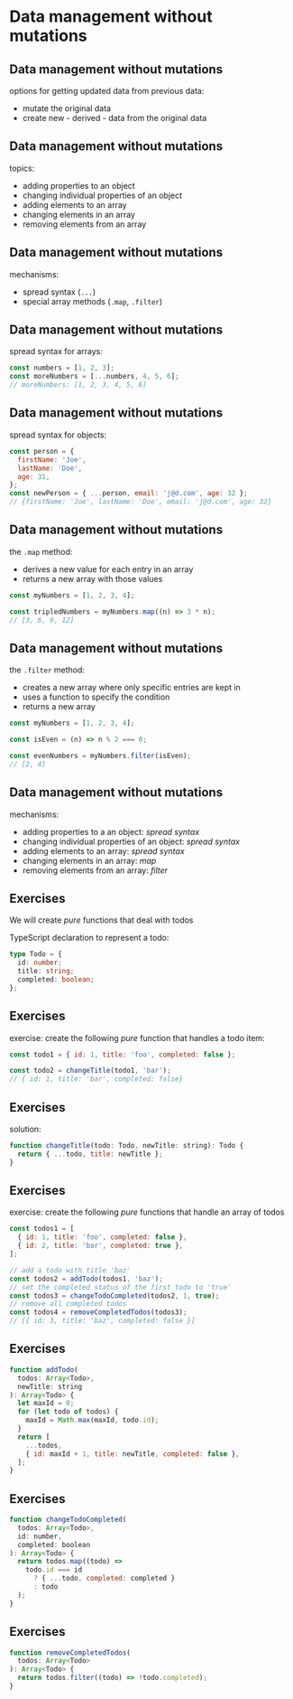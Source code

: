 # Data management without mutations

## Data management without mutations

options for getting updated data from previous data:

- mutate the original data
- create new - derived - data from the original data

## Data management without mutations

topics:

- adding properties to an object
- changing individual properties of an object
- adding elements to an array
- changing elements in an array
- removing elements from an array

## Data management without mutations

mechanisms:

- spread syntax (`...`)
- special array methods (`.map`, `.filter`)

## Data management without mutations

spread syntax for arrays:

```js
const numbers = [1, 2, 3];
const moreNumbers = [...numbers, 4, 5, 6];
// moreNumbers: [1, 2, 3, 4, 5, 6]
```

## Data management without mutations

spread syntax for objects:

```js
const person = {
  firstName: 'Joe',
  lastName: 'Doe',
  age: 31,
};
const newPerson = { ...person, email: 'j@d.com', age: 32 };
// {firstName: 'Joe', lastName: 'Doe', email: 'j@d.com', age: 32}
```

## Data management without mutations

the `.map` method:

- derives a new value for each entry in an array
- returns a new array with those values

```js
const myNumbers = [1, 2, 3, 4];

const tripledNumbers = myNumbers.map((n) => 3 * n);
// [3, 6, 9, 12]
```

## Data management without mutations

the `.filter` method:

- creates a new array where only specific entries are kept in
- uses a function to specify the condition
- returns a new array

```js
const myNumbers = [1, 2, 3, 4];

const isEven = (n) => n % 2 === 0;

const evenNumbers = myNumbers.filter(isEven);
// [2, 4]
```

## Data management without mutations

mechanisms:

- adding properties to a an object: _spread syntax_
- changing individual properties of an object: _spread syntax_
- adding elements to an array: _spread syntax_
- changing elements in an array: _map_
- removing elements from an array: _filter_

## Exercises

We will create _pure_ functions that deal with todos

TypeScript declaration to represent a todo:

```ts
type Todo = {
  id: number;
  title: string;
  completed: boolean;
};
```

## Exercises

exercise: create the following _pure_ function that handles a todo item:

```js
const todo1 = { id: 1, title: 'foo', completed: false };

const todo2 = changeTitle(todo1, 'bar');
// { id: 1, title: 'bar', completed: false}
```

## Exercises

solution:

```js
function changeTitle(todo: Todo, newTitle: string): Todo {
  return { ...todo, title: newTitle };
}
```

## Exercises

exercise: create the following _pure_ functions that handle an array of todos

```js
const todos1 = [
  { id: 1, title: 'foo', completed: false },
  { id: 2, title: 'bar', completed: true },
];

// add a todo with title 'baz'
const todos2 = addTodo(todos1, 'baz');
// set the completed status of the first todo to 'true'
const todos3 = changeTodoCompleted(todos2, 1, true);
// remove all completed todos
const todos4 = removeCompletedTodos(todos3);
// [{ id: 3, title: 'baz', completed: false }]
```

## Exercises

```js
function addTodo(
  todos: Array<Todo>,
  newTitle: string
): Array<Todo> {
  let maxId = 0;
  for (let todo of todos) {
    maxId = Math.max(maxId, todo.id);
  }
  return [
    ...todos,
    { id: maxId + 1, title: newTitle, completed: false },
  ];
}
```

## Exercises

```js
function changeTodoCompleted(
  todos: Array<Todo>,
  id: number,
  completed: boolean
): Array<Todo> {
  return todos.map((todo) =>
    todo.id === id
      ? { ...todo, completed: completed }
      : todo
  );
}
```

## Exercises

```js
function removeCompletedTodos(
  todos: Array<Todo>
): Array<Todo> {
  return todos.filter((todo) => !todo.completed);
}
```
